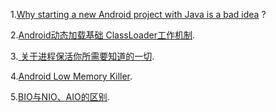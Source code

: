 1.[Why starting a new Android project with Java is a bad idea](https://medium.com/snapp-mobile/why-starting-a-new-android-project-with-java-is-a-bad-idea-359bffe0bbd6) ?

2.[Android动态加载基础 ClassLoader工作机制](http://www.jcodecraeer.com/a/anzhuokaifa/androidkaifa/2015/1130/3730.html).

3.[ 关于进程保活你所需要知道的一切](https://www.jianshu.com/p/63aafe3c12af).

4.[Android Low Memory Killer](http://www.cnblogs.com/angeldevil/archive/2013/05/21/3090872.html).

5.[BIO与NIO、AIO的区别](http://blog.csdn.net/skiof007/article/details/52873421).




